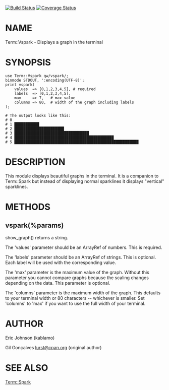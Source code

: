 [![Build Status](https://travis-ci.org/kablamo/Term-Vspark.svg?branch=master)](https://travis-ci.org/kablamo/Term-Vspark) [![Coverage Status](https://img.shields.io/coveralls/kablamo/Term-Vspark/master.svg)](https://coveralls.io/r/kablamo/Term-Vspark?branch=master)
# NAME

Term::Vspark - Displays a graph in the terminal

# SYNOPSIS

    use Term::Vspark qw/vspark/;
    binmode STDOUT, ':encoding(UTF-8)';
    print vspark(
        values  => [0,1,2,3,4,5], # required
        labels  => [0,1,2,3,4,5],
        max     => 7,   # max value
        columns => 80,  # width of the graph including labels
    );

    # The output looks like this:
    # 0 
    # 1 ███████████
    # 2 ██████████████████████
    # 3 █████████████████████████████████
    # 4 ████████████████████████████████████████████
    # 5 ███████████████████████████████████████████████████████

# DESCRIPTION

This module displays beautiful graphs in the terminal.  It is a companion to
Term::Spark but instead of displaying normal sparklines it displays "vertical"
sparklines.

# METHODS

## vspark(%params)

show\_graph() returns a string.

The 'values' parameter should be an ArrayRef of numbers.   This is required.

The 'labels' parameter should be an ArrayRef of strings.  This is optional.
Each label will be used with the corresponding value.

The 'max' parameter is the maximum value of the graph.  Without this parameter
you cannot compare graphs because the scaling changes depending on the data.
This parameter is optional.

The 'columns' parameter is the maximum width of the graph.  This defaults to
your terminal width or 80 characters -- whichever is smaller.  Set 'columns' to
'max' if you want to use the full width of your terminal.

# AUTHOR

Eric Johnson (kablamo)

Gil Gonçalves <lurst@cpan.org> (original author)

# SEE ALSO

[Term::Spark](https://metacpan.org/pod/Term::Spark)
